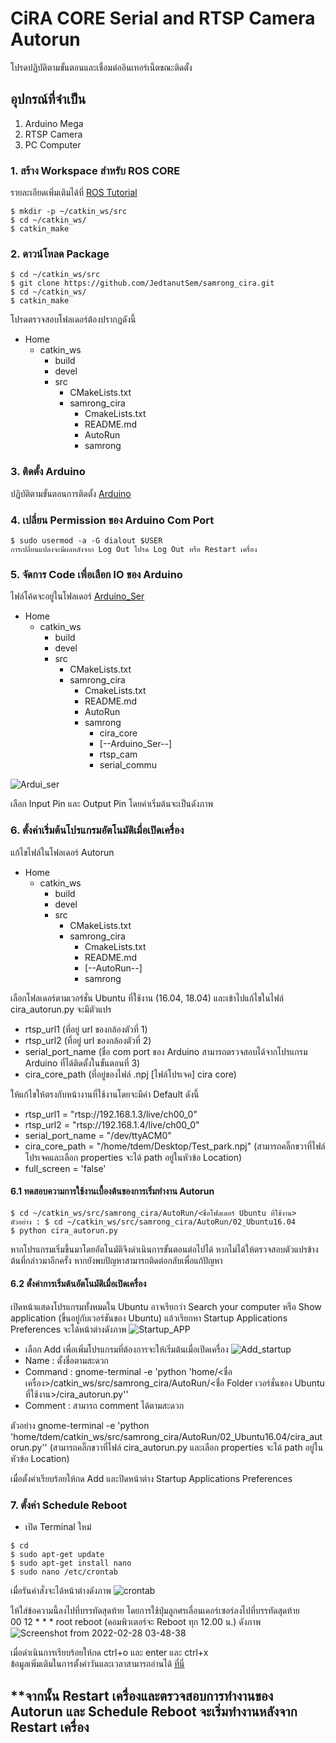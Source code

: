 # CiRA CORE Serial and RTSP Camera Autorun
โปรดปฏิบัติตามขั้นตอนและเชื่อมต่ออินเทอร์เน็ตขณะติดตั้ง
## อุปกรณ์ที่จำเป็น
1. Arduino Mega
2. RTSP Camera
3. PC Computer
### 1. สร้าง Workspace สำหรับ ROS CORE
รายละเอียดเพิ่มเติมได้ที่ [ROS Tutorial](http://wiki.ros.org/catkin/Tutorials/create_a_workspace)
```console
$ mkdir -p ~/catkin_ws/src
$ cd ~/catkin_ws/
$ catkin_make
```
### 2. ดาวน์โหลด Package
```console
$ cd ~/catkin_ws/src
$ git clone https://github.com/JedtanutSem/samrong_cira.git
$ cd ~/catkin_ws/
$ catkin_make
```
โปรดตรวจสอบโฟลเดอร์ต้องปรากฏดังนี้
  * Home
    * catkin_ws
      * build
      * devel 
      * src
        * CMakeLists.txt
        * samrong_cira 
          * CmakeLists.txt
          * README.md
          * AutoRun
          * samrong
        
### 3. ติดตั้ง Arduino 
ปฏิบัติตามขั้นตอนการติดตั้ง [Arduino](https://ubuntu.com/tutorials/install-the-arduino-ide#1-overview)

### 4. เปลี่ยน Permission ของ Arduino Com Port
```console
$ sudo usermod -a -G dialout $USER
การเปลี่ยนแปลงจะมีผลหลังจาก Log Out โปรด Log Out หรือ Restart เครื่อง
```
### 5. จัดการ Code เพื่อเลือก IO ของ Arduino
ไฟล์โค้ดจะอยู่ในโฟลเดอร์ [Arduino_Ser](https://github.com/JedtanutSem/samrong_cira/tree/main/samrong/Arduino_Ser)
* Home
    * catkin_ws
      * build
      * devel 
      * src
        * CMakeLists.txt
        * samrong_cira 
          * CmakeLists.txt
          * README.md
          * AutoRun
          * samrong 
            * cira_core
            * [--Arduino_Ser--]
            * rtsp_cam
            * serial_commu

![Ardui_ser](https://user-images.githubusercontent.com/94428679/155933375-613944cf-bdca-4a5d-ac00-306267734457.png)

เลือก Input Pin และ Output Pin โดยค่าเริ่มต้นจะเป็นดังภาพ

### 6. ตั้งค่าเริ่มต้นโปรแกรมอัตโนมัติเมื่อเปิดเครื่อง
แก้ไขไฟล์ในโฟลเดอร์ Autorun 
* Home
    * catkin_ws
      * build
      * devel 
      * src
        * CMakeLists.txt
        * samrong_cira 
          * CmakeLists.txt
          * README.md
          * [--AutoRun--]
          * samrong  



เลือกโฟลเดอร์ตามเวอร์ชั่น Ubuntu ที่ใช้งาน (16.04, 18.04) และเข้าไปแก้ไขในไฟล์ cira_autorun.py จะมีตัวแปร 
* rtsp_url1 (ที่อยู่ url ของกล้องตัวที่ 1)
* rtsp_url2 (ที่อยู่ url ของกล้องตัวที่ 2)
* serial_port_name (ชื่อ com port ของ Arduino สามารถตรวจสอบได้จากโปรแกรม Arduino ที่ได้ติดตั้งในขั้นตอนที่ 3)
* cira_core_path  (ที่อยู่ของไฟล์ .npj [ไฟล์โปรเจค] cira core) 
 
ให้แก้ไขให้ตรงกับหน้างานที่ใช้งานโดยจะมีค่า Default ดังนี้

* rtsp_url1        = "rtsp://192.168.1.3/live/ch00_0"
* rtsp_url2        = "rtsp://192.168.1.4/live/ch00_0"
* serial_port_name = "/dev/ttyACM0"
* cira_core_path = "/home/tdem/Desktop/Test_park.npj" (สามารถคลิ๊กขวาที่ไฟล์โปรเจคและเลือก properties จะได้ path อยู่ในหัวข้อ Location)
* full_screen = 'false'

#### 6.1 ทดสอบความการใช้งานเบื้องต้นของการเริ่มทำงาน Autorun

```console
$ cd ~/catkin_ws/src/samrong_cira/AutoRun/<ชื่อโฟลเดอร์ Ubuntu ที่ใช้งาน>
ตัวอย่าง : $ cd ~/catkin_ws/src/samrong_cira/AutoRun/02_Ubuntu16.04
$ python cira_autorun.py
```
หากโปรแกรมเริ่มขึ้นมาโดยอัตโนมัติจึงดำเนินการขั้นตอนต่อไปได้ หากไม่ได้ให้ตรวจสอบตัวแปรข้างต้นที่กล่าวมาอีกครั้ง หากยังพบปัญหาสามารถติดต่อกลับเพื่อแก้ปัญหา

#### 6.2 ตั้งค่าการเริ่มต้นอัตโนมัติเมื่อเปิดเครื่อง
เปิดหน้าแสดงโปรแกรมทั้งหมดใน Ubuntu อาจเรียกว่า Search your computer หรือ Show application (ขึ้นอยู่กับเวอร์ชันของ Ubuntu) แล้วเรียกหา Startup Applications Preferences จะได้หน้าต่างดังภาพ 
![Startup_APP](https://user-images.githubusercontent.com/94428679/155946323-26395d51-0632-4c0d-b8e3-bd28cdb73b4f.png)
* เลือก Add เพื่อเพิ่มโปรแกรมที่ต้องการจะให้เริ่มต้นเมื่อเปิดเครื่อง
![Add_startup](https://user-images.githubusercontent.com/94428679/155946614-9394a9bf-f27c-4496-98ab-7ea12d28ec8d.png)
* Name : ตั้งชื่อตามสะดวก
* Command : gnome-terminal -e 'python 'home/<ชื่อเครื่อง>/catkin_ws/src/samrong_cira/AutoRun/<ชื่อ Folder เวอร์ชั่นของ Ubuntu ที่ใช้งาน>/cira_autorun.py''
* Comment : สามารถ comment ได้ตามสะดวก


ตัวอย่าง gnome-terminal -e 'python 'home/tdem/catkin_ws/src/samrong_cira/AutoRun/02_Ubuntu16.04/cira_autorun.py'' (สามารถคลิ๊กขวาที่ไฟล์ cira_autorun.py และเลือก properties จะได้ path อยู่ในหัวข้อ Location)

เมื่อตั้งค่าเรียบร้อยให้กด Add และปิดหน้าต่าง Startup Applications Preferences


### 7. ตั้งค่า Schedule Reboot

* เปิด Terminal ใหม่
```console
$ cd
$ sudo apt-get update
$ sudo apt-get install nano
$ sudo nano /etc/crontab
```
เมื่อรันคำสั่งจะได้หน้าต่างดังภาพ
![crontab](https://user-images.githubusercontent.com/94428679/155951778-b5f3510e-3dc4-4b32-b5a2-237dda4ff598.png)

ให้ใส่ข้อความนี้ลงไปที่บรรทัดสุดท้าย โดยการใช้ปุ่มลูกศรเลื่อนเคอร์เซอร์ลงไปที่บรรทัดสุดท้าย  
00 12 * * * root reboot (คอมพิวเตอร์จะ Reboot ทุก 12.00 น.) ดังภาพ
![Screenshot from 2022-02-28 03-48-38](https://user-images.githubusercontent.com/94428679/155952855-4a55ac50-0036-4944-9613-653c3cbc7e57.png)

เมื่อดำเนินการเรียบร้อยให้กด ctrl+o และ enter และ ctrl+x  
ข้อมูลเพิ่มเติมในการตั้งค่าวันและเวลาสามารถอ่านได้ [ที่นี่](https://linuxhint.com/schedule-reboot-daily-linux/)

## **จากนั้น Restart เครื่องและตรวจสอบการทำงานของ Autorun และ Schedule Reboot จะเริ่มทำงานหลังจาก Restart เครื่อง

